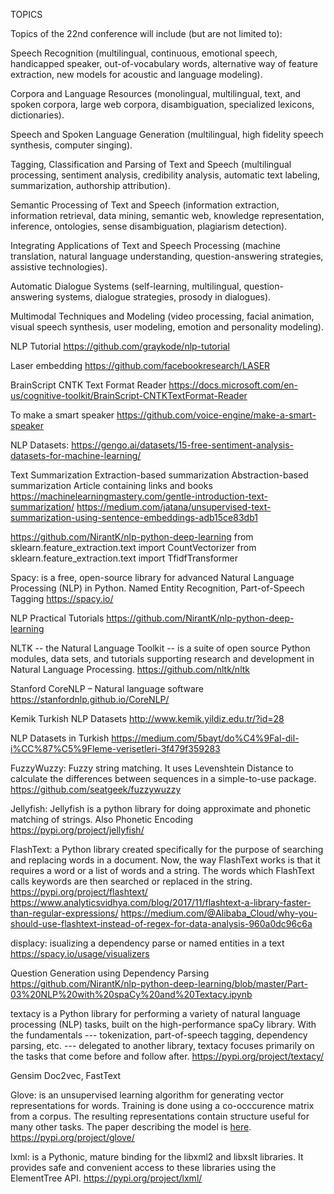 TOPICS 

Topics of the 22nd conference will include (but are not limited to): 

Speech Recognition (multilingual, continuous, emotional speech, 
handicapped speaker, out-of-vocabulary words, alternative way of 
feature extraction, new models for acoustic and language modeling). 

Corpora and Language Resources (monolingual, multilingual, text, and 
spoken corpora, large web corpora, disambiguation, specialized 
lexicons, dictionaries). 

Speech and Spoken Language Generation (multilingual, high fidelity 
speech synthesis, computer singing). 

Tagging, Classification and Parsing of Text and Speech (multilingual 
processing, sentiment analysis, credibility analysis, automatic text 
labeling, summarization, authorship attribution). 

Semantic Processing of Text and Speech (information extraction, 
information retrieval, data mining, semantic web, knowledge 
representation, inference, ontologies, sense disambiguation, plagiarism 
detection). 

Integrating Applications of Text and Speech Processing (machine 
translation, natural language understanding, question-answering 
strategies, assistive technologies). 

Automatic Dialogue Systems (self-learning, multilingual, 
question-answering systems, dialogue strategies, prosody in dialogues). 

Multimodal Techniques and Modeling (video processing, facial animation, 
visual speech synthesis, user modeling, emotion and personality 
modeling).

NLP Tutorial
https://github.com/graykode/nlp-tutorial

Laser embedding
https://github.com/facebookresearch/LASER

BrainScript CNTK Text Format Reader
https://docs.microsoft.com/en-us/cognitive-toolkit/BrainScript-CNTKTextFormat-Reader

To make a smart speaker
https://github.com/voice-engine/make-a-smart-speaker

NLP Datasets:
https://gengo.ai/datasets/15-free-sentiment-analysis-datasets-for-machine-learning/

Text Summarization
    Extraction-based summarization
    Abstraction-based summarization
    Article containing links and books
        https://machinelearningmastery.com/gentle-introduction-text-summarization/
        https://medium.com/jatana/unsupervised-text-summarization-using-sentence-embeddings-adb15ce83db1

https://github.com/NirantK/nlp-python-deep-learning
from sklearn.feature_extraction.text import CountVectorizer
from sklearn.feature_extraction.text import TfidfTransformer

Spacy: is a free, open-source library for advanced Natural Language Processing (NLP) in Python. Named Entity Recognition, 
Part-of-Speech Tagging
https://spacy.io/

NLP Practical Tutorials
https://github.com/NirantK/nlp-python-deep-learning

NLTK -- the Natural Language Toolkit -- is a suite of open source Python modules, data sets, and tutorials supporting research and development in Natural Language Processing.
https://github.com/nltk/nltk

Stanford CoreNLP – Natural language software
https://stanfordnlp.github.io/CoreNLP/

Kemik Turkish NLP Datasets
http://www.kemik.yildiz.edu.tr/?id=28

NLP Datasets in Turkish
https://medium.com/5bayt/do%C4%9Fal-dil-i%CC%87%C5%9Fleme-verisetleri-3f479f359283

FuzzyWuzzy: Fuzzy string matching. It uses Levenshtein Distance to calculate the differences between sequences in a simple-to-use package.
https://github.com/seatgeek/fuzzywuzzy

Jellyfish: Jellyfish is a python library for doing approximate and phonetic matching of strings. Also Phonetic Encoding
https://pypi.org/project/jellyfish/

FlashText: a Python library created specifically for the purpose of searching and replacing words in a document. Now, the way FlashText works is that it requires a word or a list of words and a string. The words which FlashText calls keywords are then searched or replaced in the string.
https://pypi.org/project/flashtext/
https://www.analyticsvidhya.com/blog/2017/11/flashtext-a-library-faster-than-regular-expressions/
https://medium.com/@Alibaba_Cloud/why-you-should-use-flashtext-instead-of-regex-for-data-analysis-960a0dc96c6a

displacy: isualizing a dependency parse or named entities in a text
https://spacy.io/usage/visualizers

Question Generation using Dependency Parsing
https://github.com/NirantK/nlp-python-deep-learning/blob/master/Part-03%20NLP%20with%20spaCy%20and%20Textacy.ipynb

textacy is a Python library for performing a variety of natural language processing (NLP) tasks, built on the high-performance spaCy library. With the fundamentals --- tokenization, part-of-speech tagging, dependency parsing, etc. --- delegated to another library, textacy focuses primarily on the tasks that come before and follow after.
https://pypi.org/project/textacy/

Gensim Doc2vec, FastText

Glove: is an unsupervised learning algorithm for generating vector representations for words.
Training is done using a co-occcurence matrix from a corpus. The resulting representations contain structure useful for many other tasks.
The paper describing the model is [here](http://nlp.stanford.edu/projects/glove/glove.pdf).
https://pypi.org/project/glove/

lxml: is a Pythonic, mature binding for the libxml2 and libxslt libraries. It provides safe and convenient access to these libraries using the ElementTree API.
https://pypi.org/project/lxml/


